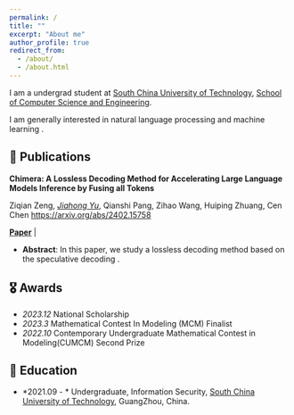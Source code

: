 ```yaml
---
permalink: /
title: ""
excerpt: "About me"
author_profile: true
redirect_from: 
  - /about/
  - /about.html
---
```


<!-- ## About Me -->
I am a undergrad student at [South China University of Technology](https://www.scut.edu.cn/new/), [School of Computer Science and Engineering](https://www2.scut.edu.cn/cs/).

I am generally interested in natural language processing and machine learning .

## 📝 Publications


**Chimera: A Lossless Decoding Method for Accelerating Large Language Models Inference by Fusing all Tokens**

Ziqian Zeng, *<ins>Jiahong Yu</ins>*, Qianshi Pang, Zihao Wang, Huiping Zhuang, Cen Chen
https://arxiv.org/abs/2402.15758

<p><a href="https://arxiv.org/abs/2402.15758"><strong>Paper</strong></a> | <a href="https://github.com/kafkayu/Chimera"></a></p>



- **Abstract**: In this paper, we study a lossless decoding method based on the speculative decoding .
</div>
</div>





## 🎖 Awards

- *2023.12* National Scholarship 
- *2023.3* Mathematical Contest In Modeling (MCM) Finalist
- *2022.10* Contemporary Undergraduate Mathematical Contest in Modeling(CUMCM) Second Prize
## 📖 Education

- *2021.09 - * Undergraduate, Information Security, [South China University of Technology](https://www.scut.edu.cn/new/), GuangZhou, China.
